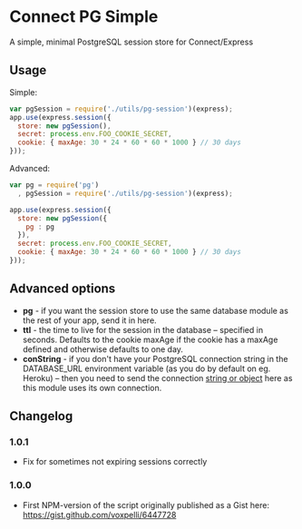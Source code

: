 # Connect PG Simple

A simple, minimal PostgreSQL session store for Connect/Express

## Usage

Simple:

```javascript
var pgSession = require('./utils/pg-session')(express);
app.use(express.session({
  store: new pgSession(),
  secret: process.env.FOO_COOKIE_SECRET,
  cookie: { maxAge: 30 * 24 * 60 * 60 * 1000 } // 30 days
}));
```

Advanced:

```javascript
var pg = require('pg')
  , pgSession = require('./utils/pg-session')(express);

app.use(express.session({
  store: new pgSession({
    pg : pg
  }),
  secret: process.env.FOO_COOKIE_SECRET,
  cookie: { maxAge: 30 * 24 * 60 * 60 * 1000 } // 30 days
}));
```

## Advanced options

* **pg** - if you want the session store to use the same database module as the rest of your app, send it in here.
* **ttl** - the time to live for the session in the database – specified in seconds. Defaults to the cookie maxAge if the cookie has a maxAge defined and otherwise defaults to one day.
* **conString** - if you don't have your PostgreSQL connection string in the DATABASE_URL environment variable (as you do by default on eg. Heroku) – then you need to send the connection [string or object](https://github.com/brianc/node-postgres/wiki/pg#connectstring-connectionstring-function-callback) here as this module uses its own connection.

## Changelog

### 1.0.1

* Fix for sometimes not expiring sessions correctly

### 1.0.0

* First NPM-version of the script originally published as a Gist here: https://gist.github.com/voxpelli/6447728
